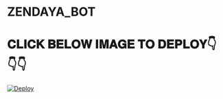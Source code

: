 # ZENDAYA_BOT

# 𝐂𝐋𝐈𝐂𝐊 𝐁𝐄𝐋𝐎𝐖 𝐈𝐌𝐀𝐆𝐄 𝐓𝐎 𝐃𝐄𝐏𝐋𝐎𝐘👇👇👇


[![Deploy](https://telegra.ph/file/fb033f0bb54277ea9682d.jpg)](https://heroku.com/deploy?template=https://github.com/Lallu-lallus/anna-ben-repo)

